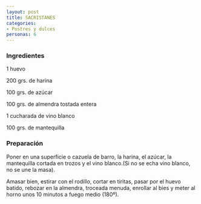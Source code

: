 ```yaml
---
layout: post
title: SACRISTANES
categories:
- Postres y dulces
personas: 6 
---
```

<h3>Ingredientes</h3>
1 huevo

200 grs. de harina

100 grs. de azúcar

100 grs. de almendra tostada entera

1 cucharada de vino blanco

100 grs. de mantequilla

<h3>Preparación</h3>
Poner en una superficie o cazuela de barro, la harina, el azúcar, la mantequilla cortada en trozos y el vino blanco.(Si no se echa vino blanco, no se une la masa).

Amasar bien, estirar con el rodillo, cortar en tiritas, pasar por el huevo batido, rebozar en la almendra, troceada menuda, enrollar al bies y meter al horno unos 10 minutos a fuego medio (180&ordm;).

